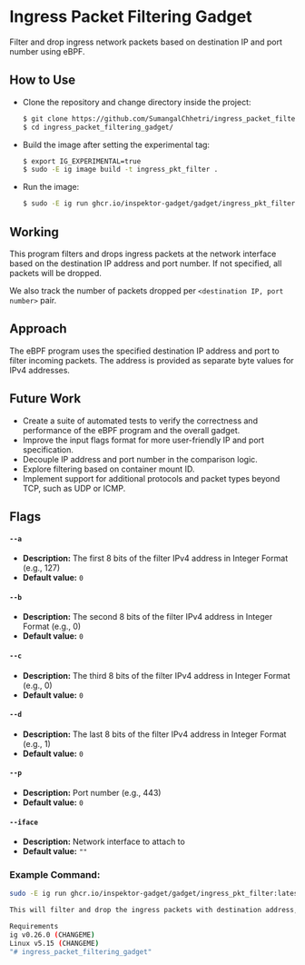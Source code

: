 # Ingress Packet Filtering Gadget

Filter and drop ingress network packets based on destination IP and port number using eBPF.

## How to Use

- Clone the repository and change directory inside the project:

    ```bash
    $ git clone https://github.com/SumangalChhetri/ingress_packet_filtering_gadget.git
    $ cd ingress_packet_filtering_gadget/
    ```

- Build the image after setting the experimental tag:

    ```bash
    $ export IG_EXPERIMENTAL=true
    $ sudo -E ig image build -t ingress_pkt_filter .
    ```

- Run the image:

    ```bash
    $ sudo -E ig run ghcr.io/inspektor-gadget/gadget/ingress_pkt_filter:latest --public-keys=""
    ```

## Working

This program filters and drops ingress packets at the network interface based on the destination IP address and port number. If not specified, all packets will be dropped.

We also track the number of packets dropped per `<destination IP, port number>` pair.

## Approach

The eBPF program uses the specified destination IP address and port to filter incoming packets. The address is provided as separate byte values for IPv4 addresses.

## Future Work
- Create a suite of automated tests to verify the correctness and performance of the eBPF program and the overall gadget.
- Improve the input flags format for more user-friendly IP and port specification.
- Decouple IP address and port number in the comparison logic.
- Explore filtering based on container mount ID.
- Implement support for additional protocols and packet types beyond TCP, such as UDP or ICMP.

## Flags

#### `--a`
- **Description:** The first 8 bits of the filter IPv4 address in Integer Format (e.g., 127)
- **Default value:** `0`

#### `--b`
- **Description:** The second 8 bits of the filter IPv4 address in Integer Format (e.g., 0)
- **Default value:** `0`

#### `--c`
- **Description:** The third 8 bits of the filter IPv4 address in Integer Format (e.g., 0)
- **Default value:** `0`

#### `--d`
- **Description:** The last 8 bits of the filter IPv4 address in Integer Format (e.g., 1)
- **Default value:** `0`

#### `--p`
- **Description:** Port number (e.g., 443)
- **Default value:** `0`

#### `--iface`
- **Description:** Network interface to attach to
- **Default value:** `""`

### Example Command:

```bash
sudo -E ig run ghcr.io/inspektor-gadget/gadget/ingress_pkt_filter:latest --public-keys="" --a 192 --b 168 --c 1 --d 10 --p 80

This will filter and drop the ingress packets with destination address, port pair 192.168.1.10:80

Requirements
ig v0.26.0 (CHANGEME)
Linux v5.15 (CHANGEME)
"# ingress_packet_filtering_gadget" 
